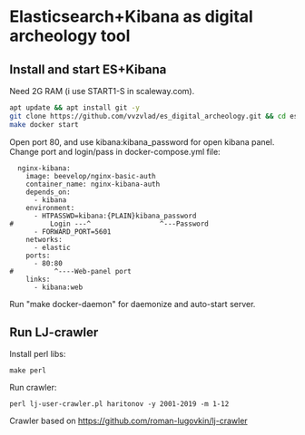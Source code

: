 # Elasticsearch+Kibana as digital archeology tool


## Install and start ES+Kibana
Need 2G RAM (i use START1-S in scaleway.com). 
```bash
apt update && apt install git -y 
git clone https://github.com/vvzvlad/es_digital_archeology.git && cd es_digital_archeology
make docker start  
```
Open port 80, and use kibana:kibana_password for open kibana panel. Change port and login/pass in docker-compose.yml file:

```
  nginx-kibana:
    image: beevelop/nginx-basic-auth
    container_name: nginx-kibana-auth
    depends_on:
      - kibana
    environment:
      - HTPASSWD=kibana:{PLAIN}kibana_password
#         Login ---^                 ^---Password
      - FORWARD_PORT=5601
    networks:
      - elastic
    ports:
      - 80:80
#          ^----Web-panel port
    links:
      - kibana:web
```
Run "make docker-daemon" for daemonize and auto-start server.


## Run LJ-crawler
Install perl libs:
```
make perl 
```

Run crawler:
```
perl lj-user-crawler.pl haritonov -y 2001-2019 -m 1-12
```

Crawler based on https://github.com/roman-lugovkin/lj-crawler
